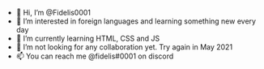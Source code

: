 - 👋 Hi, I’m @Fidelis0001
- 👀 I’m interested in foreign languages and learning something new every day
- 🌱 I’m currently learning HTML, CSS and JS
- 💞️ I’m not looking for any collaboration yet. Try again in May 2021
- 📫 You can reach me @fidelis#0001 on discord

<!---
Fidelis0001/Fidelis0001 is a ✨ special ✨ repository because its `README.md` (this file) appears on your GitHub profile.
You can click the Preview link to take a look at your changes.
--->
